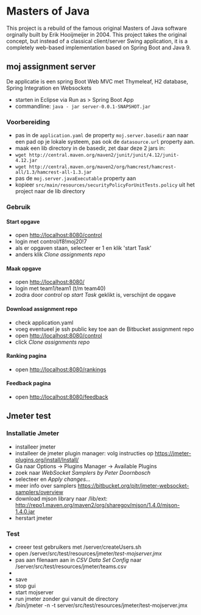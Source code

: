 # Masters of Java #

This project is a rebuild of the famous original Masters of Java software orginally built by Erik Hooijmeijer in 2004. 
This project takes the original concept, but instead of a classical client/server Swing application, it is a completely 
web-based implementation based on Spring Boot and Java 9.

## moj assignment server

De applicatie is een spring Boot Web MVC met Thymeleaf, H2 database, Spring Integration en Websockets

- starten in Eclipse via Run as > Spring Boot App
- commandline: `java - jar server-0.0.1-SNAPSHOT.jar`

### Voorbereiding

- pas in de `application.yaml` de property `moj.server.basedir` aan naar een pad op je lokale systeem, pas ook de `datasource.url` property aan.
- maak een lib directory in de basedir, zet daar deze 2 jars in:
- `wget http://central.maven.org/maven2/junit/junit/4.12/junit-4.12.jar`
- `wget http://central.maven.org/maven2/org/hamcrest/hamcrest-all/1.3/hamcrest-all-1.3.jar`
- pas de `moj.server.javaExecutable` property aan
- kopieer `src/main/resources/securityPolicyForUnitTests.policy` uit het project naar de lib directory

### Gebruik

#### Start opgave
- open [http://localhost:8080/control](http://localhost:8080/control)
- login met control/f8!moj20!7
- als er opgaven staan, selecteer er 1 en klik 'start Task'
- anders klik *Clone assignments repo*


#### Maak opgave
- open [http://localhost:8080/](http://localhost:8080/)
- login met team1/team1 (t/m team40)
- zodra door *control* op *start Task* geklikt is, verschijnt de opgave

#### Download assignment repo
- check application.yaml
- voeg eventueel je ssh public key toe aan de Bitbucket assignment repo
- open [http://localhost:8080/control](http://localhost:8080/control)
- click *Clone assignments repo* 

#### Ranking pagina

- open [http://localhost:8080/rankings](http://localhost:8080/rankings)

#### Feedback pagina
- open [http://localhost:8080/feedback](http://localhost:8080/feedback)

## Jmeter test

### Installatie Jmeter
- installeer jmeter
- installeer de jmeter plugin manager: volg instructies op https://jmeter-plugins.org/install/Install/
- Ga naar Options -> Plugins Manager -> Available Plugins
- zoek naar *WebSocket Samplers by Peter Doornbosch*  
- selecteer en *Apply changes...*
- meer info over samplers https://bitbucket.org/pjtr/jmeter-websocket-samplers/overview
- download mjson library naar <apache-jmeter>/lib/ext:  http://repo1.maven.org/maven2/org/sharegov/mjson/1.4.0/mjson-1.4.0.jar
- herstart jmeter

### Test
- creeer test gebruikers met <workspace>/server/createUsers.sh
- open <workspace>/server/src/test/resources/jmeter/*test-mojserver.jmx*
- pas aan filenaam aan in *CSV Data Set Config* naar <workspace>/server/src/test/resources/jmeter/teams.csv
- 
- save
- stop gui
- start mojserver
- run jmeter zonder gui vanuit de <workspace> directory
- <apache-jmeter>/bin/jmeter -n -t server/src/test/resources/jmeter/test-mojserver.jmx
